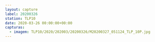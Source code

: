 ```yaml
---
layout: capture
label: 20200326
station: TLP10
date: 2020-03-26 00:00:00+00:00
capturas:
  - imagem: TLP10/2020/202003/20200326/M20200327_051124_TLP_10P.jpg
---
```

